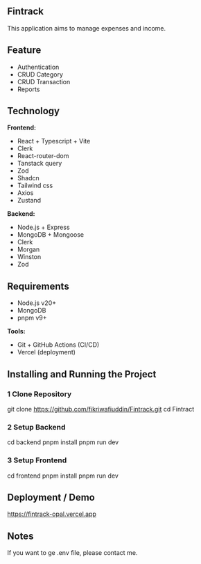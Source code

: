 ## Fintrack

This application aims to manage expenses and income.

## Feature

- Authentication
- CRUD Category
- CRUD Transaction
- Reports

## Technology

**Frontend:**

- React + Typescript + Vite
- Clerk
- React-router-dom
- Tanstack query
- Zod
- Shadcn
- Tailwind css
- Axios
- Zustand

**Backend:**

- Node.js + Express
- MongoDB + Mongoose
- Clerk
- Morgan
- Winston
- Zod

## Requirements

- Node.js v20+
- MongoDB
- pnpm v9+

**Tools:**

- Git + GitHub Actions (CI/CD)
- Vercel (deployment)

## Installing and Running the Project

### 1 Clone Repository

git clone https://github.com/fikriwafiuddin/Fintrack.git
cd Fintract

### 2 Setup Backend

cd backend
pnpm install
pnpm run dev

### 3 Setup Frontend

cd frontend
pnpm install
pnpm run dev

## Deployment / Demo

https://fintrack-opal.vercel.app

## Notes

If you want to ge .env file, please contact me.
